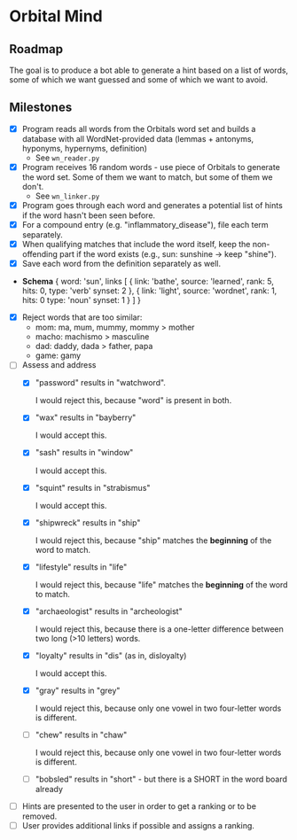 # Orbital Mind

## Roadmap

The goal is to produce a bot able to generate a hint based on a list of words, some of which we want guessed and some of which we want to avoid.

## Milestones

- [X] Program reads all words from the Orbitals word set and builds a database with all WordNet-provided data (lemmas + antonyms, hyponyms, hypernyms, definition)
  - See `wn_reader.py`
- [X] Program receives 16 random words - use piece of Orbitals to generate the word set. Some of them we want to match, but some of them we don't.
  - See `wn_linker.py`
- [X] Program goes through each word and generates a potential list of hints if the word hasn't been seen before.
- [X] For a compound entry (e.g. "inflammatory_disease"), file each term separately.
- [X] When qualifying matches that include the word itself, keep the non-offending part if the word exists (e.g., sun: sunshine -> keep "shine").
- [X] Save each word from the definition separately as well.
- **Schema**
{
    word: 'sun',
    links [
        {
            link: 'bathe',
            source: 'learned',
            rank: 5,
            hits: 0,
            type: 'verb'
            synset: 2
        },
        {
            link: 'light',
            source: 'wordnet',
            rank: 1,
            hits: 0
            type: 'noun'
            synset: 1
        }
    ]
}
- [x] Reject words that are too similar:
  - mom: ma, mum, mummy, mommy > mother
  - macho: machismo > masculine
  - dad: daddy, dada > father, papa
  - game: gamy
- [ ] Assess and address
  - [X] "password" results in "watchword".

    I would reject this, because "word" is present in both.
  
  - [X] "wax" results in "bayberry"
  
    I would accept this.
  
  - [X] "sash" results in "window"
  
    I would accept this.
  
  - [X] "squint" results in "strabismus"
  
    I would accept this.

  - [X] "shipwreck" results in "ship"

    I would reject this, because "ship" matches the **beginning** of the word to match.

  - [X] "lifestyle" results in "life"

    I would reject this, because "life" matches the **beginning** of the word to match.

  - [X] "archaeologist" results in "archeologist"

    I would reject this, because there is a one-letter difference between two long (>10 letters) words.

  - [X] "loyalty" results in "dis" (as in, disloyalty)

    I would accept this.

  - [X] "gray" results in "grey"

    I would reject this, because only one vowel in two four-letter words is different.

  - [ ] "chew" results in "chaw"

    I would reject this, because only one vowel in two four-letter words is different.

  - [ ] "bobsled" results in "short" - but there is a SHORT in the word board already
- [ ] Hints are presented to the user in order to get a ranking or to be removed.
- [ ] User provides additional links if possible and assigns a ranking.

